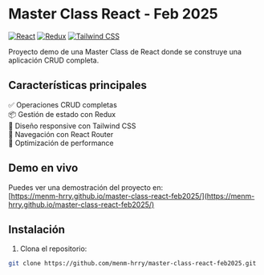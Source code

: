 # Master Class React - Feb 2025

[![React](https://img.shields.io/badge/React-20232A?style=for-the-badge&logo=react&logoColor=61DAFB)](https://reactjs.org/)
[![Redux](https://img.shields.io/badge/Redux-593D88?style=for-the-badge&logo=redux&logoColor=white)](https://redux.js.org/)
[![Tailwind CSS](https://img.shields.io/badge/Tailwind_CSS-38B2AC?style=for-the-badge&logo=tailwind-css&logoColor=white)](https://tailwindcss.com/)

Proyecto demo de una Master Class de React donde se construye una aplicación CRUD completa.

## Características principales
✅ Operaciones CRUD completas  
📦 Gestión de estado con Redux  
🎨 Diseño responsive con Tailwind CSS  
🔄 Navegación con React Router  
🚀 Optimización de performance

## Demo en vivo
Puedes ver una demostración del proyecto en:  
[https://menm-hrry.github.io/master-class-react-feb2025/](https://menm-hrry.github.io/master-class-react-feb2025/)

## Instalación
1. Clona el repositorio:
```bash
git clone https://github.com/menm-hrry/master-class-react-feb2025.git
